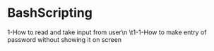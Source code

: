 # BashScripting
1-How to read and take input from user\n
\t1-1-How to make entry of password without showing it on screen
